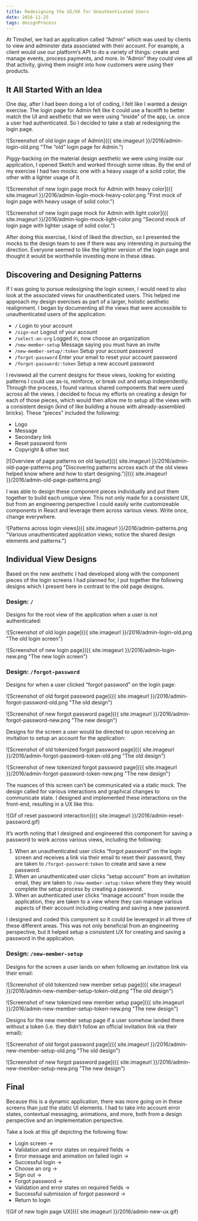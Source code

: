 ```yaml
---
title: Redesigning the UI/UX for Unauthenticated Users
date: 2016-11-25
tags: designProcess
---
```


At Timshel, we had an application called “Admin” which was used by clients to view and adminster data associated with their account. For example, a client would use our platform’s API to do a variety of things: create and manage events, process payments, and more. In “Admin” they could view all that activity, giving them insight into how customers were using their products.

## It All Started With an Idea

One day, after I had been doing a lot of coding, I felt like I wanted a design exercise. The login page for Admin felt like it could use a facelift to better match the UI and aesthetic that we were using “inside” of the app, i.e. once a user had authenticated. So I decided to take a stab at redesigning the login page.

![Screenshot of old login page of Admin]({{ site.imageurl }}/2016/admin-login-old.png "The “old” login page for Admin.")

Piggy-backing on the material design aesthetic we were using inside our application, I opened Sketch and worked through some ideas. By the end of my exercise I had two mocks: one with a heavy usage of a solid color, the other with a lighter usage of it.

![Screenshot of new login page mock for Admin with heavy color]({{ site.imageurl }}/2016/admin-login-mock-heavy-color.png "First mock of login page with heavy usage of solid color.")

![Screenshot of new login page mock for Admin with light color]({{ site.imageurl }}/2016/admin-login-mock-light-color.png "Second mock of login page with lighter usage of solid color.")

After doing this exercise, I kind of liked the direction, so I presented the mocks to the design team to see if there was any interesting in pursuing the direction. Everyone seemed to like the lighter version of the login page and thought it would be worthwhile investing more in these ideas.

## Discovering and Designing Patterns

If I was going to pursue redesigning the login screen, I would need to also look at the associated views for unauthenticated users. This helped me  approach my design exercises as part of a larger, holistic aesthetic realignment. I began by documenting all the views that were accessible to unauthenticated users of the application:

- `/` Login to your account
- `/sign-out` Logout of your account
- `/select-an-org` Logged in, now choose an organization
- `/new-member-setup` Message saying you must have an invite
- `/new-member-setup/:token` Setup your account password
- `/forgot-password` Enter your email to reset your account password
- `/forgot-password/:token` Setup a new account password

I reviewed all the current designs for these views, looking for existing patterns I could use as-is, reinforce, or break out and setup independently. Through the process, I found various shared components that were used across all the views. I decided to focus my efforts on creating a design for each of those pieces, which would then allow me to setup all the views with a consistent design (kind of like building a house with already-assembled bricks). These “pieces” included the following:

- Logo
- Message
- Secondary link
- Reset password form
- Copyright & other text

[![Overview of page patterns on old layout]({{ site.imageurl }}/2016/admin-old-page-patterns.png "Discovering patterns across each of the old views helped know where and how to start designing.")]({{ site.imageurl }}/2016/admin-old-page-patterns.png)

I was able to design these component pieces individually and put them together to build each unique view. This not only made for a consistent UX, but from an engineering perspective I could easily write customizeable components in React and leverage them across various views. Write once, change everywhere.

![Patterns across login views]({{ site.imageurl }}/2016/admin-patterns.png "Various unauthenticated application views; notice the shared design elements and patterns.")

## Individual View Designs

Based on the new aesthetic I had developed along with the component pieces of the login screens I had planned for, I put together the following designs which I present here in contrast to the old page designs.

### Design: `/`

Designs for the root view of the application when a user is not authenticated:

![Screenshot of old login page]({{ site.imageurl }}/2016/admin-login-old.png "The old login screen")

![Screenshot of new login page]({{ site.imageurl }}/2016/admin-login-new.png "The new login screen")

### Design: `/forgot-password`

Designs for when a user clicked “forgot password” on the login page:

![Screenshot of old forgot password page]({{ site.imageurl }}/2016/admin-forgot-password-old.png "The old design")

![Screenshot of new forgot password page]({{ site.imageurl }}/2016/admin-forgot-password-new.png "The new design")

Designs for the screen a user would be directed to upon receiving an invitation to setup an account for the application:

![Screenshot of old tokenized forgot password page]({{ site.imageurl }}/2016/admin-forgot-password-token-old.png "The old design")

![Screenshot of new tokenized forgot password page]({{ site.imageurl }}/2016/admin-forgot-password-token-new.png "The new design")

The nuances of this screen can’t be communicated via a static mock. The design called for various interactions and graphical changes to communicate state. I designed and implemented these interactions on the front-end, resulting in a UX like this:

![Gif of reset password interaction]({{ site.imageurl }}/2016/admin-reset-password.gif)

It’s worth noting that I designed and engineered this component for saving a password to work across various views, including the following:

1. When an unauthenticated user clicks “forgot password” on the login screen and receives a link via their email to reset their password, they are taken to `/forgot-password:token` to create and save a new password.
2. When an unauthenticated user clicks “setup account” from an invitation email, they are taken to `/new-member-setup:token` where they they would complete the setup process by creating a password.
3. When an authenticated user clicks “manage account” from inside the application, they are taken to a view where they can manage various aspects of their account including creating and saving a new password.

I designed and coded this component so it could be leveraged in all three of these different areas. This was not only beneficial from an engineering perspective, but it helped setup a consistent UX for creating and saving a password in the application.

### Design: `/new-member-setup`

Designs for the screen a user lands on when following an invitation link via their email:

![Screenshot of old tokenized new member setup page]({{ site.imageurl }}/2016/admin-new-member-setup-token-old.png "The old design")

![Screenshot of new tokenized new member setup page]({{ site.imageurl }}/2016/admin-new-member-setup-token-new.png "The new design")

Designs for the new member setup page if a user somehow landed there without a token (i.e. they didn’t follow an official invitation link via their email):

![Screenshot of old forgot password page]({{ site.imageurl }}/2016/admin-new-member-setup-old.png "The old design")

![Screenshot of new forgot password page]({{ site.imageurl }}/2016/admin-new-member-setup-new.png "The new design")

## Final

Because this is a dynamic application, there was more going on in these screens than just the static UI elements. I had to take into account error states, contextual messaging, animations, and more, both from a design perspective and an implementation perspective.

Take a look at this gif depicting the following flow:

- Login screen ->
- Validation and error states on required fields ->
- Error message and animation on failed login ->
- Successful login ->
- Choose an org ->
- Sign out ->
- Forgot password ->
- Validation and error states on required fields ->
- Successful submission of forgot password ->
- Return to login

![Gif of new login page UX]({{ site.imageurl }}/2016/admin-new-ux.gif)



